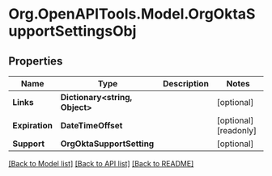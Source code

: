 # Org.OpenAPITools.Model.OrgOktaSupportSettingsObj

## Properties

Name | Type | Description | Notes
------------ | ------------- | ------------- | -------------
**Links** | **Dictionary&lt;string, Object&gt;** |  | [optional] 
**Expiration** | **DateTimeOffset** |  | [optional] [readonly] 
**Support** | **OrgOktaSupportSetting** |  | [optional] 

[[Back to Model list]](../README.md#documentation-for-models) [[Back to API list]](../README.md#documentation-for-api-endpoints) [[Back to README]](../README.md)

